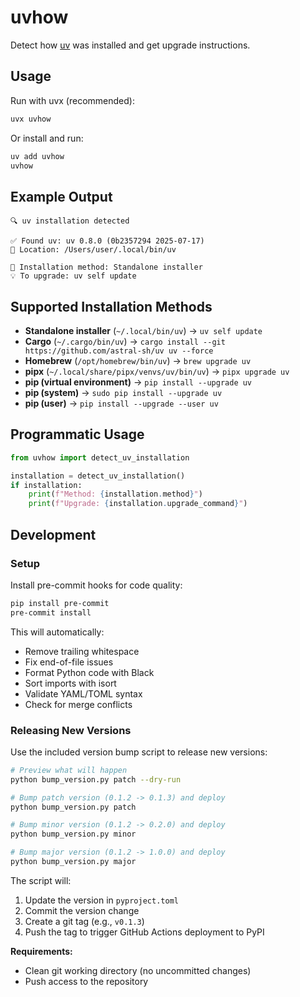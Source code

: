 # uvhow

Detect how [uv](https://github.com/astral-sh/uv) was installed and get upgrade instructions.

## Usage

Run with uvx (recommended):
```bash
uvx uvhow
```

Or install and run:
```bash
uv add uvhow
uvhow
```

## Example Output

```
🔍 uv installation detected

✅ Found uv: uv 0.8.0 (0b2357294 2025-07-17)
📍 Location: /Users/user/.local/bin/uv

🎯 Installation method: Standalone installer
💡 To upgrade: uv self update
```

## Supported Installation Methods

- **Standalone installer** (`~/.local/bin/uv`) -> `uv self update`
- **Cargo** (`~/.cargo/bin/uv`) -> `cargo install --git https://github.com/astral-sh/uv uv --force`
- **Homebrew** (`/opt/homebrew/bin/uv`) -> `brew upgrade uv`
- **pipx** (`~/.local/share/pipx/venvs/uv/bin/uv`) -> `pipx upgrade uv`
- **pip (virtual environment)** -> `pip install --upgrade uv`
- **pip (system)** -> `sudo pip install --upgrade uv`
- **pip (user)** -> `pip install --upgrade --user uv`

## Programmatic Usage

```python
from uvhow import detect_uv_installation

installation = detect_uv_installation()
if installation:
    print(f"Method: {installation.method}")
    print(f"Upgrade: {installation.upgrade_command}")
```

## Development

### Setup

Install pre-commit hooks for code quality:

```bash
pip install pre-commit
pre-commit install
```

This will automatically:
- Remove trailing whitespace
- Fix end-of-file issues
- Format Python code with Black
- Sort imports with isort
- Validate YAML/TOML syntax
- Check for merge conflicts

### Releasing New Versions

Use the included version bump script to release new versions:

```bash
# Preview what will happen
python bump_version.py patch --dry-run

# Bump patch version (0.1.2 -> 0.1.3) and deploy
python bump_version.py patch

# Bump minor version (0.1.2 -> 0.2.0) and deploy
python bump_version.py minor

# Bump major version (0.1.2 -> 1.0.0) and deploy
python bump_version.py major
```

The script will:
1. Update the version in `pyproject.toml`
2. Commit the version change
3. Create a git tag (e.g., `v0.1.3`)
4. Push the tag to trigger GitHub Actions deployment to PyPI

**Requirements:**
- Clean git working directory (no uncommitted changes)
- Push access to the repository
